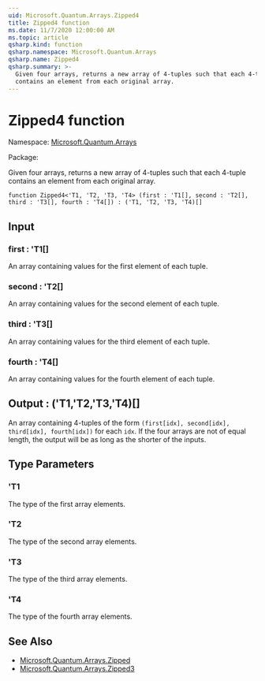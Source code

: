 ```yaml
---
uid: Microsoft.Quantum.Arrays.Zipped4
title: Zipped4 function
ms.date: 11/7/2020 12:00:00 AM
ms.topic: article
qsharp.kind: function
qsharp.namespace: Microsoft.Quantum.Arrays
qsharp.name: Zipped4
qsharp.summary: >-
  Given four arrays, returns a new array of 4-tuples such that each 4-tuple
  contains an element from each original array.
---
```


# Zipped4 function

Namespace: [Microsoft.Quantum.Arrays](xref:Microsoft.Quantum.Arrays)

Package: [](https://nuget.org/packages/)


Given four arrays, returns a new array of 4-tuples such that each 4-tuplecontains an element from each original array.

```qsharp
function Zipped4<'T1, 'T2, 'T3, 'T4> (first : 'T1[], second : 'T2[], third : 'T3[], fourth : 'T4[]) : ('T1, 'T2, 'T3, 'T4)[]
```


## Input

### first : 'T1[]

An array containing values for the first element of each tuple.


### second : 'T2[]

An array containing values for the second element of each tuple.


### third : 'T3[]

An array containing values for the third element of each tuple.


### fourth : 'T4[]

An array containing values for the fourth element of each tuple.



## Output : ('T1,'T2,'T3,'T4)[]

An array containing 4-tuples of the form `(first[idx], second[idx], third[idx], fourth[idx])` foreach `idx`. If the four arrays are not of equal length, the output willbe as long as the shorter of the inputs.

## Type Parameters

### 'T1

The type of the first array elements.
### 'T2

The type of the second array elements.
### 'T3

The type of the third array elements.
### 'T4

The type of the fourth array elements.

## See Also

- [Microsoft.Quantum.Arrays.Zipped](xref:Microsoft.Quantum.Arrays.Zipped)
- [Microsoft.Quantum.Arrays.Zipped3](xref:Microsoft.Quantum.Arrays.Zipped3)